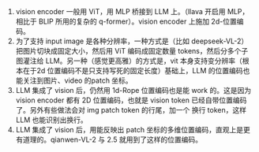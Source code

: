 1. vision encoder 一般用 ViT，用 MLP 桥接到 LLM 上。（llava 开启用 MLP，相比于 BLIP 所用的复杂的 q-former）。vision encoder 上施加 2d-位置编码。
2. 为了支持 input image 是各种分辨率，一种方式是（比如 deepseek-VL-2）把图片切块成固定大小，然后用 ViT 编码成固定数量 tokens，然后分多个子图灌注给 LLM。另一种（感觉更高雅）的方式是，vit 本身支持变分辨率（根本在于2d 位置编码不是只支持写死的固定长度）基础上，LLM 的位置编码也能关注到图片、video 的patch 坐标。
3. LLM 集成了 vision 后，仍然用 1d-Rope 位置编码也是能 work 的。这是因为 vision encoder 都有 2D 位置编码，也就是 vision token 已经自带位置编码了。另外有些做法会对 img patch token 的行尾，加一个 换行 token，这样 LLM 也能识别出换行。
4. LLM 集成了 vision 后，用能反映出 patch 坐标的多维位置编码，直观上是更有道理的。qianwen-VL-2 与 2.5 就用到了这样的位置编码。
